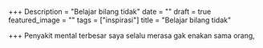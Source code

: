 +++
Description = "Belajar bilang tidak"
date = ""
draft = true
featured_image = ""
tags = ["inspirasi"]
title = "Belajar bilang tidak"

+++
Penyakit mental terbesar saya selalu merasa gak enakan sama orang, 